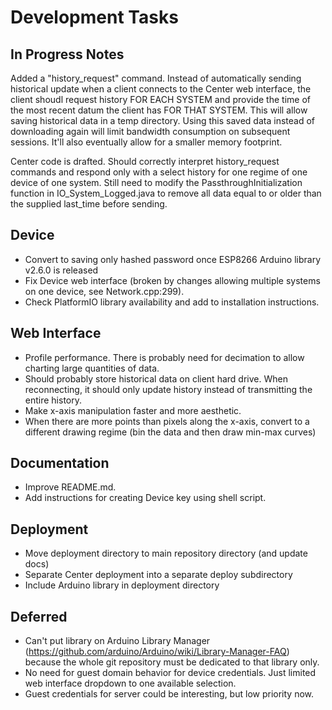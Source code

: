 # **Development Tasks**

## In Progress Notes
Added a "history_request" command. Instead of automatically sending historical update when a client connects to the Center web interface, the client shoudl request history FOR EACH SYSTEM and provide the time of the most recent datum the client has FOR THAT SYSTEM. This will allow saving historical data in a temp directory. Using this saved data instead of downloading again will limit bandwidth consumption on subsequent sessions. It'll also eventually allow for a smaller memory footprint.

Center code is drafted. Should correctly interpret history_request commands and respond only with a select history for one regime of one device of one system. Still need to modify the PassthroughInitialization function in IO_System_Logged.java to remove all data equal to or older than the supplied last_time before sending.

## Device
* Convert to saving only hashed password once ESP8266 Arduino library v2.6.0 is released
* Fix Device web interface (broken by changes allowing multiple systems on one device, see Network.cpp:299).
* Check PlatformIO library availability and add to installation instructions.

## Web Interface
* Profile performance. There is probably need for decimation to allow charting large quantities of data.
* Should probably store historical data on client hard drive. When reconnecting, it should only update history instead of transmitting the entire history.
* Make x-axis manipulation faster and more aesthetic.
* When there are more points than pixels along the x-axis, convert to a different drawing regime (bin the data and then draw min-max curves)

## Documentation
* Improve README.md.
* Add instructions for creating Device key using shell script.

## Deployment
* Move deployment directory to main repository directory (and update docs)
* Separate Center deployment into a separate deploy subdirectory
* Include Arduino library in deployment directory

## Deferred
* Can't put library on Arduino Library Manager (https://github.com/arduino/Arduino/wiki/Library-Manager-FAQ) because the whole git repository must be dedicated to that library only.
* No need for guest domain behavior for device credentials. Just limited web interface dropdown to one available selection.
* Guest credentials for server could be interesting, but low priority now.